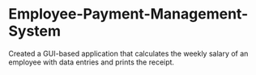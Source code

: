 # Employee-Payment-Management-System
Created a GUI-based application that calculates the weekly salary of an employee with data entries and prints the receipt.
